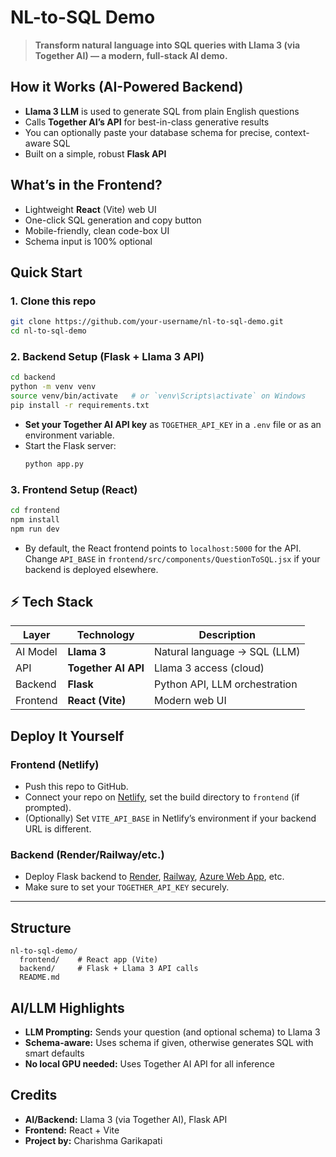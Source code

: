 
# NL-to-SQL Demo

> **Transform natural language into SQL queries with Llama 3 (via Together AI) — a modern, full-stack AI demo.**


## How it Works (AI-Powered Backend)

- **Llama 3 LLM** is used to generate SQL from plain English questions
- Calls **Together AI’s API** for best-in-class generative results
- You can optionally paste your database schema for precise, context-aware SQL
- Built on a simple, robust **Flask API**


## What’s in the Frontend?

- Lightweight **React** (Vite) web UI
- One-click SQL generation and copy button
- Mobile-friendly, clean code-box UI
- Schema input is 100% optional


## Quick Start

### 1. **Clone this repo**

```bash
git clone https://github.com/your-username/nl-to-sql-demo.git
cd nl-to-sql-demo
```

### 2. **Backend Setup (Flask + Llama 3 API)**

```bash
cd backend
python -m venv venv
source venv/bin/activate   # or `venv\Scripts\activate` on Windows
pip install -r requirements.txt
```

- **Set your Together AI API key** as `TOGETHER_API_KEY` in a `.env` file or as an environment variable.
- Start the Flask server:
  ```bash
  python app.py
  ```

### 3. **Frontend Setup (React)**

```bash
cd frontend
npm install
npm run dev
```

- By default, the React frontend points to `localhost:5000` for the API. Change `API_BASE` in `frontend/src/components/QuestionToSQL.jsx` if your backend is deployed elsewhere.


## ⚡ Tech Stack

| Layer      | Technology         | Description                      |
|------------|--------------------|----------------------------------|
| AI Model   | **Llama 3**        | Natural language → SQL (LLM)     |
| API        | **Together AI API**| Llama 3 access (cloud)           |
| Backend    | **Flask**          | Python API, LLM orchestration    |
| Frontend   | **React (Vite)**   | Modern web UI                    |



## Deploy It Yourself

### **Frontend (Netlify)**

- Push this repo to GitHub.
- Connect your repo on [Netlify](https://netlify.com), set the build directory to `frontend` (if prompted).
- (Optionally) Set `VITE_API_BASE` in Netlify’s environment if your backend URL is different.

### **Backend (Render/Railway/etc.)**

- Deploy Flask backend to [Render](https://render.com), [Railway](https://railway.app), [Azure Web App](https://portal.azure.com), etc.
- Make sure to set your `TOGETHER_API_KEY` securely.

---

## Structure

```
nl-to-sql-demo/
  frontend/    # React app (Vite)
  backend/     # Flask + Llama 3 API calls
  README.md
```


## AI/LLM Highlights

- **LLM Prompting:** Sends your question (and optional schema) to Llama 3
- **Schema-aware:** Uses schema if given, otherwise generates SQL with smart defaults
- **No local GPU needed:** Uses Together AI API for all inference


## Credits

- **AI/Backend:** Llama 3 (via Together AI), Flask API
- **Frontend:** React + Vite
- **Project by:** Charishma Garikapati